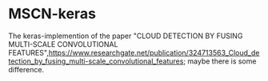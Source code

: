 # MSCN-keras

The keras-implemention of the paper "CLOUD DETECTION BY FUSING MULTI-SCALE CONVOLUTIONAL FEATURES",https://www.researchgate.net/publication/324713563_Cloud_detection_by_fusing_multi-scale_convolutional_features;
maybe there is some difference.
